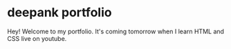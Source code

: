 # deepank portfolio

Hey! Welcome to my portfolio. It's coming tomorrow when I learn HTML and CSS live on youtube.